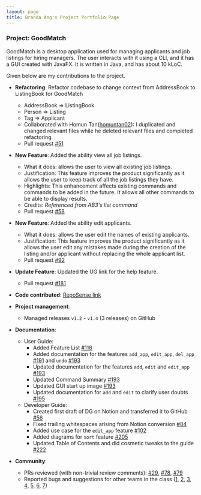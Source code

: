 ```yaml
---
layout: page
title: Branda Ang's Project Portfolio Page
---
```


### Project: GoodMatch

GoodMatch is a desktop application used for managing applicants and job listings for hiring managers. The user interacts with it using a CLI, and it has a GUI created with JavaFX. It is written in Java, and has about 10 kLoC.

Given below are my contributions to the project.

* **Refactoring**: Refactor codebase to change context from AddressBook to ListingBook for GoodMatch
  * AddressBook => ListingBook
  * Person => Listing
  * Tag => Applicant
  * Collaborated with Homun Tan([homuntan02](https://github.com/homuntan02)): I duplicated and changed relevant files while he deleted relevant files and completed refactoring.
  * Pull request [\#51](https://github.com/AY2223S2-CS2103T-W14-3/tp/pull/51)

* **New Feature**: Added the ability view all job listings.
    * What it does: allows the user to view all existing job listings.
    * Justification: This feature improves the product significantly as it allows the user to keep track of all the job listings they have.
    * Highlights: This enhancement affects existing commands and commands to be added in the future. It allows all other commands to be able to display results.
    * Credits: *Referenced from AB3's list command*
    * Pull request [\#58](https://github.com/AY2223S2-CS2103T-W14-3/tp/pull/58)

* **New Feature**: Added the ability edit applicants.
  * What it does: allows the user edit the names of existing applicants.
  * Justification: This feature improves the product significantly as it allows the user edit any mistakes made during the creation of the listing and/or applicant without replacing the whole applicant list.
  * Pull request [\#92](https://github.com/AY2223S2-CS2103T-W14-3/tp/pull/92)

* **Update Feature**: Updated the UG link for the help feature.
  * Pull request [\#181](https://github.com/AY2223S2-CS2103T-W14-3/tp/pull/181)

* **Code contributed**: [RepoSense link](https://nus-cs2103-ay2223s2.github.io/tp-dashboard/?search=panpannnnn&breakdown=true)

* **Project management**:
    * Managed releases `v1.2` - `v1.4` (3 releases) on GitHub

* **Documentation**:
    * User Guide:
        * Added Feature List [\#118](https://github.com/AY2223S2-CS2103T-W14-3/tp/pull/118)
        * Added documentation for the features `add_app`, `edit_app`, `del_app` [\#191](https://github.com/AY2223S2-CS2103T-W14-3/tp/pull/191) and `undo` [\#193](https://github.com/AY2223S2-CS2103T-W14-3/tp/pull/193)
        * Updated documentation for the features `add`, `edit` and `edit_app` [\#193](https://github.com/AY2223S2-CS2103T-W14-3/tp/pull/193)
        * Updated Command Summary [\#193](https://github.com/AY2223S2-CS2103T-W14-3/tp/pull/193)
        * Updated GUI start up image [\#193](https://github.com/AY2223S2-CS2103T-W14-3/tp/pull/193)
        * Updated documentation for `add` and `edit` to clarify user doubts [\#195](https://github.com/AY2223S2-CS2103T-W14-3/tp/pull/195)
    * Developer Guide:
        * Created first draft of DG on Notion and transferred it to GitHub [\#56](https://github.com/AY2223S2-CS2103T-W14-3/tp/pull/56)
        * Fixed trailing whitespaces arising from Notion conversion [\#84](https://github.com/AY2223S2-CS2103T-W14-3/tp/pull/84)
        * Added use case for the `edit_app` feature [\#102](https://github.com/AY2223S2-CS2103T-W14-3/tp/pull/102)
        * Added diagrams for `sort` feature [\#205](https://github.com/AY2223S2-CS2103T-W14-3/tp/pull/205)
        * Updated Table of Contents and did cosmetic tweaks to the guide [\#222](https://github.com/AY2223S2-CS2103T-W14-3/tp/pull/222)

* **Community**:
    * PRs reviewed (with non-trivial review comments): [\#29](https://github.com/AY2223S2-CS2103T-W14-3/tp/pull/29), [\#78](https://github.com/AY2223S2-CS2103T-W14-3/tp/pull/78), [\#79](https://github.com/AY2223S2-CS2103T-W14-3/tp/pull/79)
    * Reported bugs and suggestions for other teams in the class ([1](https://github.com/panpannnnn/ped/issues/1), [2](https://github.com/panpannnnn/ped/issues/2), [3](https://github.com/panpannnnn/ped/issues/3), [4](https://github.com/panpannnnn/ped/issues/4), [5](https://github.com/panpannnnn/ped/issues/5), [6](https://github.com/panpannnnn/ped/issues/6), [7](https://github.com/panpannnnn/ped/issues/7))
